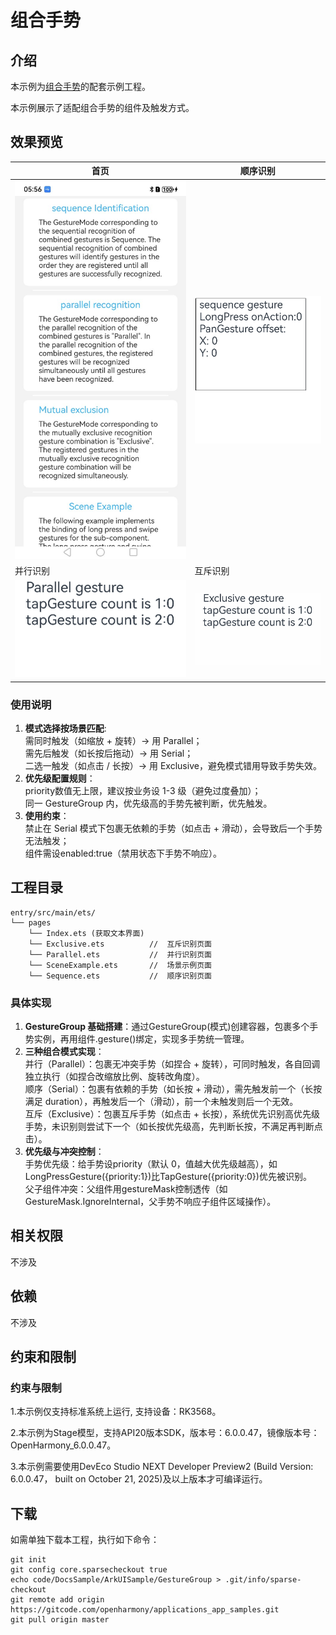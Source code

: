 # 组合手势

## 介绍

本示例为[组合手势](https://gitcode.com/openharmony/docs/blob/master/zh-cn/application-dev/ui/arkts-gesture-events-combined-gestures.md)的配套示例工程。

本示例展示了适配组合手势的组件及触发方式。

## 效果预览

| 首页                            | 顺序识别                           |
|-------------------------------|--------------------------------|
| ![](screenshots/Home.jpg)     | ![](screenshots/Sequence.gif)  |
| 并行识别                          | 互斥识别                           |
| ![](screenshots/Parallel.gif) | ![](screenshots/Exclusive.gif) |


### 使用说明

1. **模式选择按场景匹配**:   
   需同时触发（如缩放 + 旋转）→ 用 Parallel；  
   需先后触发（如长按后拖动）→ 用 Serial；  
   二选一触发（如点击 / 长按）→ 用 Exclusive，避免模式错用导致手势失效。
2. **优先级配置规则**：  
   priority数值无上限，建议按业务设 1-3 级（避免过度叠加）；  
   同一 GestureGroup 内，优先级高的手势先被判断，优先触发。
3. **使用约束**：  
   禁止在 Serial 模式下包裹无依赖的手势（如点击 + 滑动），会导致后一个手势无法触发；  
   组件需设enabled:true（禁用状态下手势不响应）。

## 工程目录

```
entry/src/main/ets/
└── pages
    └── Index.ets (获取文本界面)
    └── Exclusive.ets          //  互斥识别页面
    └── Parallel.ets           //  并行识别页面
    └── SceneExample.ets       //  场景示例页面
    └── Sequence.ets           //  顺序识别页面
```

### 具体实现

1. **GestureGroup 基础搭建**：通过GestureGroup(模式)创建容器，包裹多个手势实例，再用组件.gesture()绑定，实现多手势统一管理。
2. **三种组合模式实现**：  
   并行（Parallel）：包裹无冲突手势（如捏合 + 旋转），可同时触发，各自回调独立执行（如捏合改缩放比例、旋转改角度）。  
   顺序（Serial）：包裹有依赖的手势（如长按 + 滑动），需先触发前一个（长按满足 duration），再触发后一个（滑动），前一个未触发则后一个无效。  
   互斥（Exclusive）：包裹互斥手势（如点击 + 长按），系统优先识别高优先级手势，未识别则尝试下一个（如长按优先级高，先判断长按，不满足再判断点击）。
3. **优先级与冲突控制**：  
   手势优先级：给手势设priority（默认 0，值越大优先级越高），如LongPressGesture({priority:1})比TapGesture({priority:0})优先被识别。  
   父子组件冲突：父组件用gestureMask控制透传（如GestureMask.IgnoreInternal，父手势不响应子组件区域操作）。


## 相关权限

不涉及

## 依赖

不涉及

## 约束和限制

### 约束与限制
1.本示例仅支持标准系统上运行, 支持设备：RK3568。

2.本示例为Stage模型，支持API20版本SDK，版本号：6.0.0.47，镜像版本号：OpenHarmony_6.0.0.47。

3.本示例需要使用DevEco Studio NEXT Developer Preview2 (Build Version: 6.0.0.47， built on October 21, 2025)及以上版本才可编译运行。

## 下载

如需单独下载本工程，执行如下命令：
```
git init
git config core.sparsecheckout true
echo code/DocsSample/ArkUISample/GestureGroup > .git/info/sparse-checkout
git remote add origin https://gitcode.com/openharmony/applications_app_samples.git
git pull origin master
```
